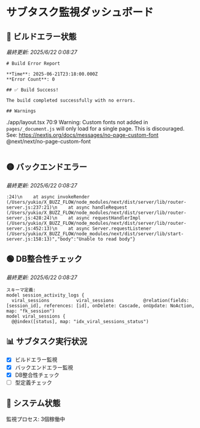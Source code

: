# サブタスク監視ダッシュボード

## 🔴 ビルドエラー状態
*最終更新: 2025/6/22 0:08:27*

```
# Build Error Report

**Time**: 2025-06-21T23:18:00.000Z
**Error Count**: 0

## ✅ Build Success!

The build completed successfully with no errors.

## Warnings

```
./app/layout.tsx
70:9  Warning: Custom fonts not added in `pages/_document.js` will only load for a single page. This is discouraged. See: https://nextjs.org/docs/messages/no-page-custom-font  @next/next/no-page-custom-font
```
```

## 🟡 バックエンドエラー
*最終更新: 2025/6/22 0:08:27*

```
:24)\n    at async invokeRender (/Users/yukio/X_BUZZ_FLOW/node_modules/next/dist/server/lib/router-server.js:237:21)\n    at async handleRequest (/Users/yukio/X_BUZZ_FLOW/node_modules/next/dist/server/lib/router-server.js:428:24)\n    at async requestHandlerImpl (/Users/yukio/X_BUZZ_FLOW/node_modules/next/dist/server/lib/router-server.js:452:13)\n    at async Server.requestListener (/Users/yukio/X_BUZZ_FLOW/node_modules/next/dist/server/lib/start-server.js:158:13)","body":"Unable to read body"}

```

## 🟢 DB整合性チェック
*最終更新: 2025/6/22 0:08:27*

```
スキーマ定義:
model session_activity_logs {
  viral_sessions          viral_sessions           @relation(fields: [session_id], references: [id], onDelete: Cascade, onUpdate: NoAction, map: "fk_session")
model viral_sessions {
  @@index([status], map: "idx_viral_sessions_status")

```

## 📊 サブタスク実行状況
- [x] ビルドエラー監視
- [x] バックエンドエラー監視
- [x] DB整合性チェック
- [ ] 型定義チェック

## 🔧 システム状態
監視プロセス: 3個稼働中
